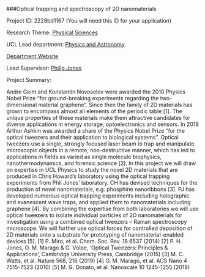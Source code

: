 ###Optical trapping and spectroscopy of 2D nanomaterials

Project ID: 2228bd1167
(You will need this ID for your application)

Research Theme: [Physical Sciences](../themes/physical-sciences.md)

UCL Lead department: [Physics and Astronomy](../departments/physics-and-astronomy.md)

[Department Website](https://www.ucl.ac.uk/physics-astronomy)

Lead Supervisor: [Philip Jones](https://iris.ucl.ac.uk/iris/browse/profile?upi=PJONE07)

Project Summary:

Andre Geim and Konstantin Novoselov were awarded the 2010 Physics Nobel Prize “for ground-breaking experiments regarding the two-dimensional material graphene”. Since then the family of 2D materials has grown to encompass almost all elements of the periodic table [1]. The unique properties of these materials make them attractive candidates for diverse applications in energy storage, optoelectronics and sensors.
 In 2018 Arthur Ashkin was awarded a share of the Physics Nobel Prize “for the optical tweezers and their application to biological systems”. Optical tweezers use a single, strongly focused laser beam to trap and manipulate microscopic objects in a remote, non-destructive manner, which has led to applications in fields as varied as single molecule biophysics, nanothermodynamics, and forensic science [2].
 In this project we will draw on expertise in UCL Physics to study the novel 2D materials that are produced in Chris Howard’s laboratory using the optical trapping experiments from Phil Jones’ laboratory. CH has devised techniques for the production of novel nanomaterials, e.g. phosphine nanoribbons [3]. PJ has developed numerous optical trapping experiments including holographic and evanescent wave traps, and applied them to nanomaterials including graphene [4]. By combining the expertise from both laboratories we will use optical tweezers to isolate individual particles of 2D nanomaterials for investigation using a combined optical tweezers – Raman spectroscopy microscope. We will further use optical forces for controlled deposition of 2D materials onto a substrate for prototyping of nanomaterial-enabled devices [5].
 [1] P. Miro, et al. Chem. Soc. Rev .18 6537 (2014)
 [2] P. H. Jones, O. M. Marago & G. Volpe, ‘Optical Tweezers: Principles & Applications’, Cambridge University Press, Cambridge (2015)
 [3] M. C. Watts, et al. Nature 568, 216 (2019)
 [4] O. M. Maragò, et al. ACS Nano 4 7515-7523 (2010)
 [5] M. G. Donato, et al. Nanoscale 10 1245-1255 (2018)
